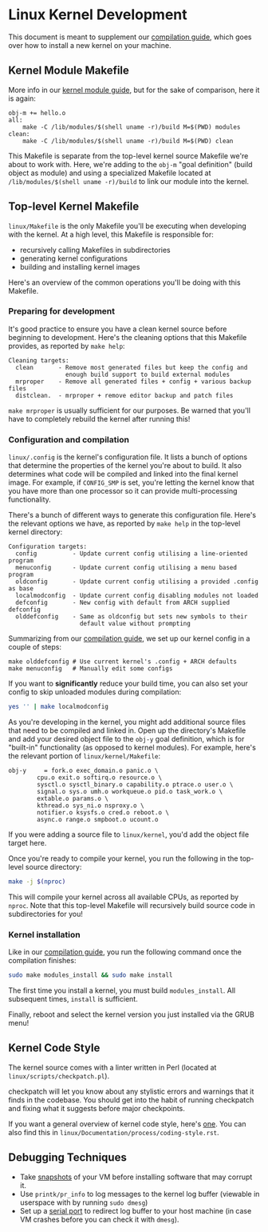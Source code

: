 # Linux Kernel Development

This document is meant to supplement our [compilation
guide](https://cs4118.github.io/dev-guides/debian-kernel-compilation.html),
which goes over how to install a new kernel on your machine.

## Kernel Module Makefile

More info in our [kernel module
guide](https://cs4118.github.io/dev-guides/linux-modules.html), but for the sake
of comparison, here it is again:

```make
obj-m += hello.o
all:
    make -C /lib/modules/$(shell uname -r)/build M=$(PWD) modules
clean:
    make -C /lib/modules/$(shell uname -r)/build M=$(PWD) clean
```

This Makefile is separate from the top-level kernel source Makefile we're about
to work with. Here, we're adding to the `obj-m` "goal definition" (build object
as module) and using a specialized Makefile located at `/lib/modules/$(shell
uname -r)/build` to link our module into the kernel.

## Top-level Kernel Makefile

`linux/Makefile` is the only Makefile you'll be executing when developing with
the kernel. At a high level, this Makefile is responsible for:

- recursively calling Makefiles in subdirectories
- generating kernel configurations
- building and installing kernel images

Here's an overview of the common operations you'll be doing with this Makefile.

### Preparing for development

It's good practice to ensure you have a clean kernel source before beginning to
development. Here's the cleaning options that this Makefile provides, as
reported by `make help`:

```
Cleaning targets:
  clean       - Remove most generated files but keep the config and
                enough build support to build external modules
  mrproper    - Remove all generated files + config + various backup files
  distclean.  - mrproper + remove editor backup and patch files
```

`make mrproper` is usually sufficient for our purposes. Be warned that you'll
have to completely rebuild the kernel after running this!

### Configuration and compilation

`linux/.config` is the kernel's configuration file. It lists a bunch of options
that determine the properties of the kernel you're about to build. It also
determines what code will be compiled and linked into the final kernel image.
For example, if `CONFIG_SMP` is set, you're letting the kernel know that you
have more than one processor so it can provide multi-processing functionality.

There's a bunch of different ways to generate this configuration file. Here's
the relevant options we have, as reported by `make help` in the top-level kernel
directory:

```
Configuration targets:
  config          - Update current config utilising a line-oriented program
  menuconfig      - Update current config utilising a menu based program
  oldconfig       - Update current config utilising a provided .config as base
  localmodconfig  - Update current config disabling modules not loaded
  defconfig       - New config with default from ARCH supplied defconfig
  olddefconfig	  - Same as oldconfig but sets new symbols to their
                    default value without prompting
```

Summarizing from our [compilation
guide](https://cs4118.github.io/dev-guides/debian-kernel-compilation.html), we
set up our kernel config in a couple of steps:

```
make olddefconfig # Use current kernel's .config + ARCH defaults
make menuconfig   # Manually edit some configs
```

If you want to **significantly** reduce your build time, you can also set your
config to skip unloaded modules during compilation:

```sh
yes '' | make localmodconfig
```

As you're developing in the kernel, you might add additional source files that
need to be compiled and linked in. Open up the directory's Makefile and add your
desired object file to the `obj-y` goal definition, which is for "built-in"
functionality (as opposed to kernel modules). For example, here's the relevant
portion of `linux/kernel/Makefile`:

```make
obj-y     = fork.o exec_domain.o panic.o \
	    cpu.o exit.o softirq.o resource.o \
	    sysctl.o sysctl_binary.o capability.o ptrace.o user.o \
	    signal.o sys.o umh.o workqueue.o pid.o task_work.o \
	    extable.o params.o \
	    kthread.o sys_ni.o nsproxy.o \
	    notifier.o ksysfs.o cred.o reboot.o \
	    async.o range.o smpboot.o ucount.o
```

If you were adding a source file to `linux/kernel`, you'd add the object file
target here.

Once you're ready to compile your kernel, you run the following in the top-level
source directory:

```sh
make -j $(nproc)
```

This will compile your kernel across all available CPUs, as reported by `nproc`.
Note that this top-level Makefile will recursively build source code in
subdirectories for you!

### Kernel installation

Like in our [compilation
guide](https://cs4118.github.io/dev-guides/debian-kernel-compilation.html), you
run the following command once the compilation finishes:

```sh
sudo make modules_install && sudo make install
```

The first time you install a kernel, you must build `modules_install`. All
subsequent times, `install` is sufficient.

Finally, reboot and select the kernel version you just installed via the GRUB
menu!

## Kernel Code Style

The kernel source comes with a linter written in Perl (located at
`linux/scripts/checkpatch.pl`).

checkpatch will let you know about any stylistic errors and warnings that it
finds in the codebase. You should get into the habit of running checkpatch and
fixing what it suggests before major checkpoints.

If you want a general overview of kernel code style, here's
[one](https://www.kernel.org/doc/html/v5.10/process/coding-style.html). You can
also find this in `linux/Documentation/process/coding-style.rst`.

## Debugging Techniques

- Take
  [snapshots](https://docs.vmware.com/en/VMware-Fusion/12/com.vmware.fusion.using.doc/GUID-4C90933D-A31F-4A56-B5CA-58D3AE6E93CF.html)
  of your VM before installing software that may corrupt it.
- Use `printk/pr_info` to log messages to the kernel log buffer (viewable in
  userspace with by running `sudo dmesg`)
- Set up a [serial port](http://cs4118.github.io/freezer/#tips) to redirect log
  buffer to your host machine (in case VM crashes before you can check it with
  `dmesg`).
